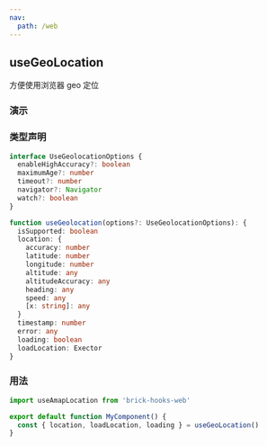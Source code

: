 ```yaml
---
nav:
  path: /web
---
```


## useGeoLocation

方便使用浏览器 geo 定位

### 演示

<code src="./demo/index.tsx"></code>

### 类型声明

```typescript
interface UseGeolocationOptions {
  enableHighAccuracy?: boolean
  maximumAge?: number
  timeout?: number
  navigator?: Navigator
  watch?: boolean
}

function useGeolocation(options?: UseGeolocationOptions): {
  isSupported: boolean
  location: {
    accuracy: number
    latitude: number
    longitude: number
    altitude: any
    altitudeAccuracy: any
    heading: any
    speed: any
    [x: string]: any
  }
  timestamp: number
  error: any
  loading: boolean
  loadLocation: Exector
}
```

### 用法

```javascript
import useAmapLocation from 'brick-hooks-web'

export default function MyComponent() {
  const { location, loadLocation, loading } = useGeoLocation()
}
```
